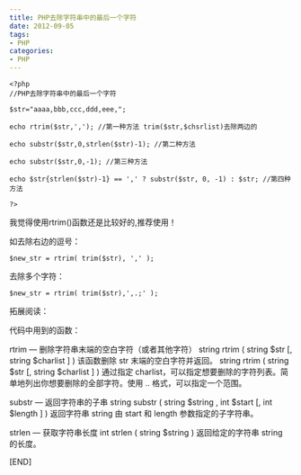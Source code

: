 ```yaml
---
title: PHP去除字符串中的最后一个字符 
date: 2012-09-05
tags: 
- PHP
categories:
- PHP
---
```




```
<?php
//PHP去除字符串中的最后一个字符

$str="aaaa,bbb,ccc,ddd,eee,";

echo rtrim($str,','); //第一种方法 trim($str,$chsrlist)去除两边的

echo substr($str,0,strlen($str)-1); //第二种方法

echo substr($str,0,-1); //第三种方法

echo $str{strlen($str)-1} == ',' ? substr($str, 0, -1) : $str; //第四种方法

?>
```

我觉得使用rtrim()函数还是比较好的,推荐使用！

如去除右边的逗号：

```
$new_str = rtrim( trim($str), ',' );
```

去除多个字符：

```
$new_str = rtrim( trim($str),',.;' );
```

拓展阅读：

代码中用到的函数：

rtrim — 删除字符串末端的空白字符（或者其他字符）
string rtrim ( string $str [, string $charlist ] )
该函数删除 str 末端的空白字符并返回。
string rtrim ( string $str [, string $charlist ] )
通过指定 charlist，可以指定想要删除的字符列表。简单地列出你想要删除的全部字符。使用 .. 格式，可以指定一个范围。

substr — 返回字符串的子串
string substr ( string $string , int $start [, int $length ] )
返回字符串 string 由 start 和 length 参数指定的子字符串。

strlen — 获取字符串长度
int strlen ( string $string )
返回给定的字符串 string 的长度。

[END]
